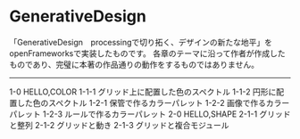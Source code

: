 # GenerativeDesign

「GenerativeDesign　processingで切り拓く、デザインの新たな地平」をopenFrameworksで実装したものです。
各章のテーマに沿って作者が作成したものであり、完璧に本著の作品通りの動作をするものではありません。

***

1-0 HELLO,COLOR
1-1-1 グリッド上に配置した色のスペクトル
1-1-2 円形に配置した色のスペクトル
1-2-1 保管で作るカラーパレット
1-2-2 画像で作るカラーパレット
1-2-3 ルールで作るカラーパレット
2-0 HELLO,SHAPE
2-1-1 グリッドと整列
2-1-2 グリッドと動き
2-1-3 グリッドと複合モジュール
